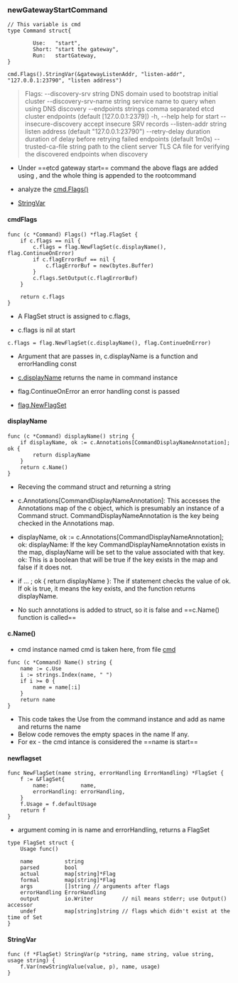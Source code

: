 ### newGatewayStartCommand


```
// This variable is cmd
type Command struct{

        Use:   "start",
		Short: "start the gateway",
		Run:   startGateway,
}
```

```
cmd.Flags().StringVar(&gatewayListenAddr, "listen-addr", "127.0.0.1:23790", "listen address")
```

>Flags:
      --discovery-srv string        DNS domain used to bootstrap initial cluster
      --discovery-srv-name string   service name to query when using DNS discovery
      --endpoints strings           comma separated etcd cluster endpoints (default [127.0.0.1:2379])
  -h, --help                        help for start
      --insecure-discovery          accept insecure SRV records
      --listen-addr string          listen address (default "127.0.0.1:23790")
      --retry-delay duration        duration of delay before retrying failed endpoints (default 1m0s)
      --trusted-ca-file string      path to the client server TLS CA file for verifying the discovered endpoints when discovery


- Under ==etcd gateway start== command the above flags are added using , and the whole thing is appended to the rootcommand


- analyze the [cmd.Flags()](#cmdflags)
- [StringVar](#stringvar)

#### cmdFlags

```
func (c *Command) Flags() *flag.FlagSet {
	if c.flags == nil {
		c.flags = flag.NewFlagSet(c.displayName(), flag.ContinueOnError)
		if c.flagErrorBuf == nil {
			c.flagErrorBuf = new(bytes.Buffer)
		}
		c.flags.SetOutput(c.flagErrorBuf)
	}

	return c.flags
}
```
-  A FlagSet struct is assigned to c.flags,

- c.flags is nil at start
```
c.flags = flag.NewFlagSet(c.displayName(), flag.ContinueOnError)
```

- Argument that are passes in, c.displayName is a function and errorHandling const

- [c.displayName](#displayname) returns the name in command instance
- flag.ContinueOnError an error handling const is passed
- [flag.NewFlagSet](#newflagset)



#### displayName

```
func (c *Command) displayName() string {
	if displayName, ok := c.Annotations[CommandDisplayNameAnnotation]; ok {
		return displayName
	}
	return c.Name()
}
```

- Receving the command struct and returning a string
- c.Annotations[CommandDisplayNameAnnotation]:
This accesses the Annotations map of the c object, which is presumably an instance of a Command struct.
CommandDisplayNameAnnotation is the key being checked in the Annotations map.
- displayName, ok := c.Annotations[CommandDisplayNameAnnotation]; ok:
displayName: If the key CommandDisplayNameAnnotation exists in the map, displayName will be set to the value associated with that key.
ok: This is a boolean that will be true if the key exists in the map and false if it does not.
- if ... ; ok { return displayName }:
The if statement checks the value of ok.
If ok is true, it means the key exists, and the function returns displayName.

- No such annotations is added to struct, so it is false and ==c.Name() function is called==


#### c.Name()

- cmd instance named cmd is taken here, from file [cmd](../variables/command_struct.txt)

```
func (c *Command) Name() string {
	name := c.Use
	i := strings.Index(name, " ")
	if i >= 0 {
		name = name[:i]
	}
	return name
}
```
- This code takes the Use from the command instance and add as name and returns the name
- Below code removes the empty spaces in the name If any.
- For ex - the cmd intance is considered the ==name is start==


#### newflagset

```
func NewFlagSet(name string, errorHandling ErrorHandling) *FlagSet {
	f := &FlagSet{
		name:          name,
		errorHandling: errorHandling,
	}
	f.Usage = f.defaultUsage
	return f
}
```

- argument coming in  is name and errorHandling, returns a FlagSet

```
type FlagSet struct {
	Usage func()

	name          string
	parsed        bool
	actual        map[string]*Flag
	formal        map[string]*Flag
	args          []string // arguments after flags
	errorHandling ErrorHandling
	output        io.Writer         // nil means stderr; use Output() accessor
	undef         map[string]string // flags which didn't exist at the time of Set
}
```

#### StringVar

```
func (f *FlagSet) StringVar(p *string, name string, value string, usage string) {
	f.Var(newStringValue(value, p), name, usage)
}
```
